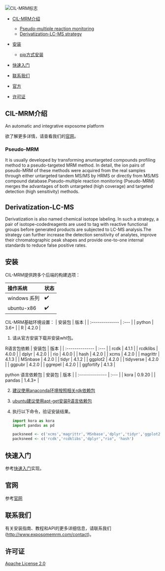 ![CIL-MRM标志](http://www.exposomemrm.com/static/img/website_icon.dfecee9.png "CIL-MRM logo")

<!-- TOC -->

- [CIL-MRM介绍](#CIL-MRM介绍)
    - [Pseudo-multiple reaction monitoring](#Pseudo-MRM)
    - [Derivatization-LC-MS strategy](#Derivatization-LC-MS)

- [安装](#安装)
    - [pip方式安装](#pip方式安装)
- [快速入门](#快速入门)
- [联系我们](#联系我们)
- [官方](#官网)
- [许可证](#许可证)

<!-- /TOC -->

## CIL-MRM介绍

An automatic and integrative exposome platform
>
欲了解更多详情，请查看我们的[官网](http://www.exposomemrm.com)。

### Pseudo-MRM

It is usually developed by transforming anuntargeted compounds profiling method to a pseudo-targeted MRM method. In detail, the ion pairs of pseudo-MRM of these methods were acquired from the real samples through either untargeted tandem MS/MS by HRMS or directly from MS/MS compound database.Pseudo-multiple reaction monitoring (Pseudo-MRM) merges the advantages of both untargeted (high coverage) and targeted detection (high sensitivity) methods.

## Derivatization-LC-MS
Derivatization is also named chemical isotope labeling. In such a strategy, a pair of isotope-codedreagents are used to tag with reactive functional groups before generated products are subjected to LC-MS analysis.The strategy can further increase the detection sensitivity of analytes, improve their chromatographic peak shapes and provide one-to-one internal standards to reduce false positive rates.


## 安装

CIL-MRM提供跨多个后端的构建选项：

|  操作系统        | 状态  |
|  :-------------- | :--- |
| windows 系列    | ✔️   |
| ubuntu-x86  | ✔️   |


CIL-MRM基础环境设置：
|  安装包        | 版本  |
|  :-------------- | :--- |
| python    | 3.6+  |
| R  |  4.2.0  |

1. 请从官方安装下载并安装whl包。

R语言包依赖
|  安装包        | 版本  |
|  :-------------- | :--- |
| rcdk    | 4.1.1  |
| rcdklibs  |  4.0.0 |
| dplyr    | 4.2.0 |
| rio  |  4.0.0  |
| hash    | 4.2.0  |
| xcms  |  4.2.0  |
| magrittr  |  4.1.3  |
| MSnbase    | 4.2.0  |
| tidyr  |  4.1.2  |
| ggplot2  |  4.2.0  |
| tidyverse    | 4.2.0   |
| ggpubr  |  4.2.0  |
| ggrepel  |  4.2.0  |
| ggfortify    | 4.1.3  |

python 语言依赖包
|  安装包        | 版本  |
|  :-------------- | :--- |
| kora    | 0.9.20  |
| pandas  |  1.4.3+ |


2. [建议使用anaconda环境按照相关rdk依赖包](https://github.com/rdkit/rdkit/blob/master/Docs/Book/Install.md)

3. [ubuntu建议使用apt-get安装R语言依赖包](http://ftp.sjtu.edu.cn/ubuntu/pool/universe/r)


4. 执行以下命令，验证安装结果。

    ```python
    import kora as kora
    import pandas as pd
    ```

    ```R
    packsneed <- c('xcms','magrittr','MSnbase','dplyr','tidyr','ggplot2','tidyverse','ggpubr',"ggrepel","rio", 'ggfortify')
    packsneed <- c('rcdk','rcdklibs','dplyr',"rio", 'hash')
    ```


## 快速入门

参考[快速入门](http://www.exposomemrm.com/about)实现。

## 官网
参考[官网](http://www.exposomemrm.com)

## 联系我们
有关安装指南、教程和API的更多详细信息，请联系我们(http://www.exposomemrm.com/contact)。



## 许可证

[Apache License 2.0](https://gitee.com/mindspore/mindspore/blob/master/LICENSE)
